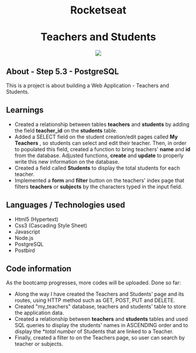 
<h1 align="center">Rocketseat</h1>

<h1 align="center"><b>Teachers and Students</b></h1>

<p align="center"><img src="https://ik.imagekit.io/cnbmdh4b9w/ezgif.com-video-to-gif_1iTifSfJg.gif"></p>


## About - Step 5.3 - PostgreSQL
This is a project is about building a Web Application - Teachers and Students.

## Learnings
- Created a relationship between tables **teachers** and **students** by adding the field **teacher_id** on the **students** table.
- Added a SELECT field on the student creation/edit pages called **My Teachers** , so students can select and edit their teacher. Then, in order to populated this field, created a function to bring teachers' **name** and **id** from the database. Adjusted functions, **create** and **update** to properly write this new information on the database.  
- Created a field called **Students** to display the total students for each teacher.
- Implemented a **form** and **filter** button on the teachers' index page that filters **teachers** or **subjects** by the characters typed in the input field.

## Languages / Technologies used
- Html5 (Hypertext)
- Css3 (Cascading Style Sheet)
- Javascript
- Node.js
- PostgreSQL
- Postbird

## Code information
As the bootcamp progresses, more codes will be uploaded.
Done so far:  
- Along the way I have created the Teachers and Students' page and its routes, using HTTP method such as GET, POST, PUT and DELETE. 
- Created "my_teachers" database, teachers and students' table to store the application data.
 - Created a relationship between **teachers** and **students** tables and used SQL queries to display the students' names in ASCENDING order and to display the **total number* of Students that are linked to a Teacher. 
- Finally, created a filter to on the Teachers page, so user can search by teacher or subjects. 


     




